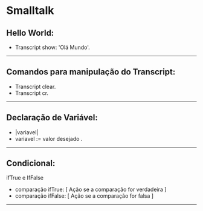 # Smalltalk

## Hello World:

- Transcript show: 'Olá Mundo'.

---
## Comandos para manipulação do Transcript:

- Transcript clear.
- Transcript cr.
---

## Declaração de Variável:

- |variavel|
- variavel := valor desejado .
---

## Condicional:

ifTrue e IfFalse

- comparação ifTrue: [ Ação se a comparação for verdadeira ]
- comparação ifFalse: [ Ação se a comparação for falsa ]

---
